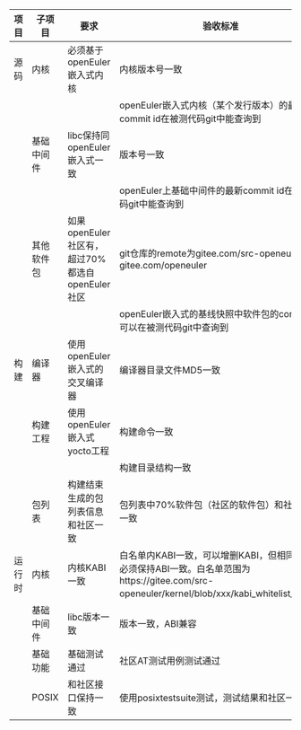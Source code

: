 | 项目   | 子项目     | 要求                                            | 验收标准                                                     |
| ------ | ---------- | ----------------------------------------------- | ------------------------------------------------------------ |
| 源码   | 内核       | 必须基于openEuler嵌入式内核                     | 内核版本号一致                                               |
|        |            |                                                 | openEuler嵌入式内核（某个发行版本）的最新commit id在被测代码git中能查询到 |
|        | 基础中间件 | libc保持同openEuler嵌入式一致                   | 版本号一致                                                   |
|        |            |                                                 | openEuler上基础中间件的最新commit id在被测代码git中能查询到  |
|        | 其他软件包 | 如果openEuler社区有，超过70%都选自openEuler社区 | git仓库的remote为gitee.com/src-openeuler或gitee.com/openeuler |
|        |            |                                                 | openEuler嵌入式的基线快照中软件包的commit id可以在被测代码git中查询到 |
| 构建   | 编译器     | 使用openEuler嵌入式的交叉编译器                 | 编译器目录文件MD5一致                                        |
|        | 构建工程   | 使用openEuler嵌入式yocto工程                    | 构建命令一致                                                 |
|        |            |                                                 | 构建目录结构一致                                             |
|        | 包列表     | 构建结束生成的包列表信息和社区一致              | 包列表中70%软件包（社区的软件包）和社区版本一致              |
| 运行时 | 内核       | 内核KABI一致                                    | 白名单内KABI一致，可以增删KABI，但相同的接口必须保持ABI一致。白名单范围为https://gitee.com/src-openeuler/kernel/blob/xxx/kabi_whitelist_XXX。 |
|        | 基础中间件 | libc版本一致                                    | 版本一致，ABI兼容                                            |
|        | 基础功能   | 基础测试通过                                    | 社区AT测试用例测试通过                                       |
|        | POSIX      | 和社区接口保持一致                              | 使用posixtestsuite测试，测试结果和社区一致                   |